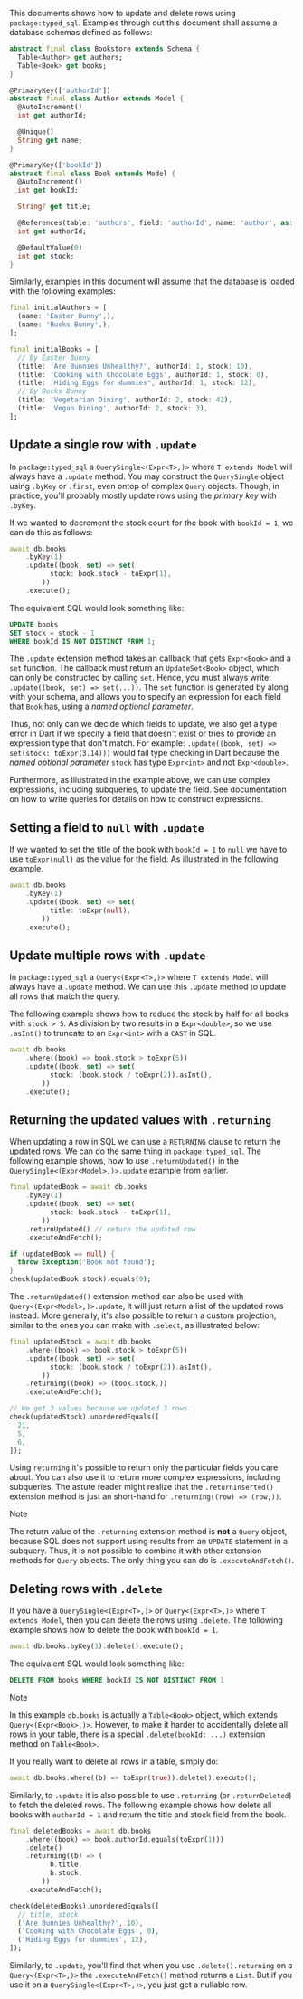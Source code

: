 This documents shows how to update and delete rows using `package:typed_sql`.
Examples through out this document shall assume a database schemas defined as
follows:

```dart bookstore_test.dart#bookstore-schema
abstract final class Bookstore extends Schema {
  Table<Author> get authors;
  Table<Book> get books;
}

@PrimaryKey(['authorId'])
abstract final class Author extends Model {
  @AutoIncrement()
  int get authorId;

  @Unique()
  String get name;
}

@PrimaryKey(['bookId'])
abstract final class Book extends Model {
  @AutoIncrement()
  int get bookId;

  String? get title;

  @References(table: 'authors', field: 'authorId', name: 'author', as: 'books')
  int get authorId;

  @DefaultValue(0)
  int get stock;
}
```

Similarly, examples in this document will assume that the database is loaded
with the following examples:
```dart bookstore_test.dart#initial-data
final initialAuthors = [
  (name: 'Easter Bunny',),
  (name: 'Bucks Bunny',),
];

final initialBooks = [
  // By Easter Bunny
  (title: 'Are Bunnies Unhealthy?', authorId: 1, stock: 10),
  (title: 'Cooking with Chocolate Eggs', authorId: 1, stock: 0),
  (title: 'Hiding Eggs for dummies', authorId: 1, stock: 12),
  // By Bucks Bunny
  (title: 'Vegetarian Dining', authorId: 2, stock: 42),
  (title: 'Vegan Dining', authorId: 2, stock: 3),
];
```

## Update a single row with `.update`
In `package:typed_sql` a `QuerySingle<(Expr<T>,)>` where `T extends Model` will
always have a `.update` method. You may construct the `QuerySingle` object
using `.byKey` or `.first`, even ontop of complex `Query` objects.
Though, in practice, you'll probably mostly update rows using the _primary key_
with `.byKey`.

If we wanted to decrement the stock count for the book with `bookId = 1`,
we can do this as follows:

```dart bookstore_test.dart#update-book-bykey
await db.books
    .byKey(1)
    .update((book, set) => set(
          stock: book.stock - toExpr(1),
        ))
    .execute();
```

The equivalent SQL would look something like:
```sql
UPDATE books
SET stock = stock - 1
WHERE bookId IS NOT DISTINCT FROM 1;
```

The `.update` extension method takes an callback that gets `Expr<Book>` and
a `set` function. The callback must return an `UpdateSet<Book>` object, which
can only be constructed by calling `set`. Hence, you must always write:
`.update((book, set) => set(...))`. The `set` function is generated by along
with your schema, and allows you to specify an expression for each field
that `Book` has, using a _named optional parameter_.

Thus, not only can we decide which fields to update, we also get a type error
in Dart if we specify a field that doesn't exist or tries to provide an
expression type that don't match. For example:
`.update((book, set) => set(stock: toExpr(3.14)))` would fail type checking in
Dart because the _named optional parameter_ `stock` has type `Expr<int>` and not
`Expr<double>`.

Furthermore, as illustrated in the example above, we can use complex
expressions, including subqueries, to update the field. See documentation on
how to write queries for details on how to construct expressions.

## Setting a field to `null` with `.update`
If we wanted to set the title of the book with `bookId = 1` to `null` we have
to use `toExpr(null)` as the value for the field. As illustrated in the
following example.

```dart bookstore_test.dart#update-book-bykey-set-null
await db.books
    .byKey(1)
    .update((book, set) => set(
          title: toExpr(null),
        ))
    .execute();
```

## Update multiple rows with `.update`
In `package:typed_sql` a `Query<(Expr<T>,)>` where `T extends Model` will
always have a `.update` method. We can use this `.update` method to update all
rows that match the query.

The following example shows how to reduce the stock by half for all books with
`stock > 5`. As division by two results in a `Expr<double>`, so we use
`.asInt()` to truncate to an `Expr<int>` with a `CAST` in SQL.

```dart bookstore_test.dart#update-books-where-stock-gt-5
await db.books
    .where((book) => book.stock > toExpr(5))
    .update((book, set) => set(
          stock: (book.stock / toExpr(2)).asInt(),
        ))
    .execute();
```


## Returning the updated values with `.returning`
When updating a row in SQL we can use a `RETURNING` clause to return the
updated rows. We can do the same thing in `package:typed_sql`.
The following example shows, how to use `.returnUpdated()` in the
`QuerySingle<(Expr<Model>,)>.update` example from earlier.

```dart bookstore_test.dart#update-book-bykey-returnUpdated
final updatedBook = await db.books
    .byKey(1)
    .update((book, set) => set(
          stock: book.stock - toExpr(1),
        ))
    .returnUpdated() // return the updated row
    .executeAndFetch();

if (updatedBook == null) {
  throw Exception('Book not found');
}
check(updatedBook.stock).equals(9);
```

The `.returnUpdated()` extension method can also be used with
`Query<(Expr<Model>,)>.update`, it will just return a list of the updated rows
instead. More generally, it's also possible to return a custom projection,
similar to the ones you can make with `.select`, as illustrated below:

```dart bookstore_test.dart#update-books-where-returning
final updatedStock = await db.books
    .where((book) => book.stock > toExpr(5))
    .update((book, set) => set(
          stock: (book.stock / toExpr(2)).asInt(),
        ))
    .returning((book) => (book.stock,))
    .executeAndFetch();

// We get 3 values because we updated 3 rows.
check(updatedStock).unorderedEquals([
  21,
  5,
  6,
]);
```

Using `returning` it's possible to return only the particular fields you care
about. You can also use it to return more complex expressions,
including subqueries.
The astute reader might realize that the `.returnInserted()` extension method is
just an short-hand for `.returning((row) => (row,))`.

> [!NOTE]
> The return value of the `.returning` extension method is **not** a `Query`
> object, because SQL does not support using results from an `UPDATE` statement
> in a subquery. Thus, it is not possible to combine it with other extension
> methods for `Query` objects. The only thing you can do is `.executeAndFetch()`.


## Deleting rows with `.delete`
If you have a `QuerySingle<(Expr<T>,)>` or `Query<(Expr<T>,)>` where
`T extends Model`, then you can delete the rows using `.delete`.
The following example shows how to delete the book with `bookId = 1`.

```dart bookstore_test.dart#books-byKey-delete
await db.books.byKey(1).delete().execute();
```

The equivalent SQL would look something like:
```sql
DELETE FROM books WHERE bookId IS NOT DISTINCT FROM 1
```

> [!NOTE]
> In this example `db.books` is actually a `Table<Book>` object, which extends
> `Query<(Expr<Book>,)>`. However, to make it harder to accidentally delete all
> rows in your table, there is a special `.delete(bookId: ...)` extension method
> on `Table<Book>`.
>
> If you really want to delete all rows in a table, simply do:
> ```dart
> await db.books.where((b) => toExpr(true)).delete().execute();
> ```

Similarly, to `.update` it is also possible to use `.returning`
(or `.returnDeleted`) to fetch the deleted rows. The following example shows how
delete all books with `authorId = 1` and return the title and stock field from
the book.

```dart bookstore_test.dart#books-where-delete-return
final deletedBooks = await db.books
    .where((book) => book.authorId.equals(toExpr(1)))
    .delete()
    .returning((b) => (
          b.title,
          b.stock,
        ))
    .executeAndFetch();

check(deletedBooks).unorderedEquals([
  // title, stock
  ('Are Bunnies Unhealthy?', 10),
  ('Cooking with Chocolate Eggs', 0),
  ('Hiding Eggs for dummies', 12),
]);
```

Similarly, to `.update`, you'll find that when you use `.delete().returning`
on a `Query<(Expr<T>,)>` the `.executeAndFetch()` method returns a `List`.
But if you use it on a `QuerySingle<(Expr<T>,)>`, you just get a nullable row.
